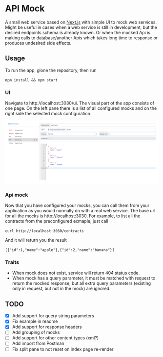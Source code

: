 # API Mock
A small web service based on [Next.js](https://nextjs.org/) with simple UI to mock web services. Might be useful in cases when a web service is still in development, but the desired endpoints schema is already known. Or when the mocked Api is making calls to database/another Apis which takes long time to response or produces undesired side effects.

## Usage
To run the app, glone the repository, then run

`npm install && npm start`

### UI
Navigate to http://localhost:3030/ui.
The visual part of the app consists of one page. On the left pane there is a list of all configured mocks and on the right side the selected mock configuration.

![Mocks list](images/index.png)

### Api mock
Now that you have configured your mocks, you can call them from your application as you would normally do with a real web service. The base url for all the mocks is http://localhost:3030. For example, to list all the contracts from the preconfigured exmaple, just call

`curl http://localhost:3030/contracts`

And it will return you the result

`[{"id":1,"name":"apple"},{"id":2,"name":"banana"}]`

### Traits

* When mock does not exist, service will return 404 status code.
* When mock has a query parameter, it must be matched with request to return the mocked response, but all extra query parameters (existing only in request, but not in the mock) are ignored.

## TODO

* [x] Add support for query string parameters
* [x] Fix example in readme
* [x] Add support for response headers
* [ ] Add grouping of mocks
* [ ] Add support for other content types (xml?)
* [ ] Add import from Postman
* [ ] Fix split pane to not reset on index page re-render